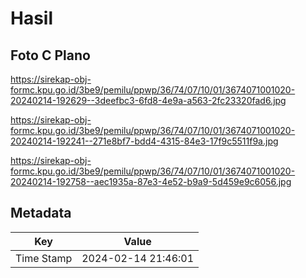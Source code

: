 # Hasil

## Foto C Plano

https://sirekap-obj-formc.kpu.go.id/3be9/pemilu/ppwp/36/74/07/10/01/3674071001020-20240214-192629--3deefbc3-6fd8-4e9a-a563-2fc23320fad6.jpg

https://sirekap-obj-formc.kpu.go.id/3be9/pemilu/ppwp/36/74/07/10/01/3674071001020-20240214-192241--271e8bf7-bdd4-4315-84e3-17f9c5511f9a.jpg

https://sirekap-obj-formc.kpu.go.id/3be9/pemilu/ppwp/36/74/07/10/01/3674071001020-20240214-192758--aec1935a-87e3-4e52-b9a9-5d459e9c6056.jpg


## Metadata

| Key        | Value               |
| ---------- | ------------------- |
| Time Stamp | 2024-02-14 21:46:01 |



